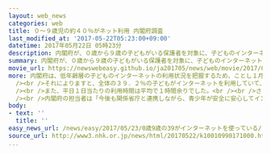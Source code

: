 ```yaml
---
layout: web_news
categories: web
title: ０～９歳児の約４０％がネット利用 内閣府調査
last_modified_at: '2017-05-22T05:23:00+09:00'
datetime: 2017年05月22日 05時23分
description: 内閣府が、０歳から９歳の子どもがいる保護者を対象に、子どものインターネットの利用状況を初めて調査した結果、全体のおよそ４０％の子どもがインターネットを利用していて、平日１日当たりの利用時間は平均で１時間余りに上ることがわかりました。
summary: 内閣府が、０歳から９歳の子どもがいる保護者を対象に、子どものインターネットの利用状況を初めて調査した結果、全体のおよそ４０％の子どもがインターネットを利用していて、平日１日当たりの利用時間は平均で１時間余りに上ることがわかりました。
movie_url: https://newswebeasy.github.io/ja201705/news/web/movie/2017/05/23/k10010990171000.mp4
more: 内閣府は、低年齢層の子どものインターネットの利用状況を把握するため、ことし１月、０歳から９歳の子どもがいる保護者２０００人を対象に初めて調査を行い、１５５０人から回答を得ました。<br
  /><br />それによりますと、全体の３９．２％の子どもがインターネットを利用していて、０歳児で３．１％、２歳児で２８．２％、５歳児で３６．８％、９歳児で６５．８％などと、年齢が上がるにつれて利用する割合が増えていました。<br
  /><br />また、平日１日当たりの利用時間は平均で１時間余りでした。<br /><br />さらに、トラブルを経験したことがあるか尋ねたところ、「注意してもインターネットをやめない」が２４．２％、「子どもがパスワードを解除した」が７．４％、「不適切なサイトにアクセスした」が３．６％などという結果になりました。<br
  /><br />内閣府の担当者は「今後も関係省庁と連携しながら、青少年が安全に安心してインターネットを利用できる環境の整備に努めたい」と話しています。
body:
- text: ''
  title: ''
easy_news_url: /news/easy/2017/05/23/0歳9歳の39がインターネットを使っている/
source_url: http://www3.nhk.or.jp/news/html/20170522/k10010990171000.html
...
```

